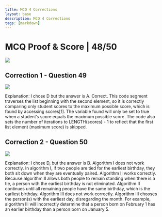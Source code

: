 ```yaml
---
title: MCQ 4 Corrections
layout: base
description: MCQ 4 Corrections
tags: [markdown]
---
```


# MCQ Proof & Score | 48/50
<img src="{{site.baseurl}}/images/mcq4.png">

## Correction 1 - Question 49
<img src="{{site.baseurl}}/images/Q49.png">

Explanation: I chose D but the answer is A. 
Correct. This code segment traverses the list beginning with the second element, so it is correctly comparing only student scores to the maximum possible score, which is found by accessing scores[1]. The variable found will only be set to true when a student’s score equals the maximum possible score. The code also sets the number of iterations to LENGTH(scores) - 1 to reflect that the first list element (maximum score) is skipped.

## Correction 2 - Question 50
<img src="{{site.baseurl}}/images/Q50.png">

Explanation: I chose D, but the answer is B. Algorithm I does not work correctly. In algorithm I, if two people are tied for the earliest birthday, they both sit down when they are eventually paired. Algorithm II works correctly. Because algorithm II allows both people to remain standing when there is a tie, a person with the earliest birthday is not eliminated. Algorithm II continues until all remaining people have the same birthday, which is the earliest birthday. Algorithm III does not work correctly. Algorithm III chooses the person(s) with the earliest day, disregarding the month. For example, algorithm III will incorrectly determine that a person born on February 1 has an earlier birthday than a person born on January 5.